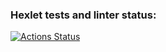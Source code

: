 ### Hexlet tests and linter status:
[![Actions Status](https://github.com/sergkim13/python-project-52/workflows/hexlet-check/badge.svg)](https://github.com/sergkim13/python-project-52/actions)